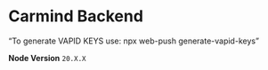 # Carmind Backend
“To generate VAPID KEYS use: npx web-push generate-vapid-keys”

**Node Version**
`20.X.X`
